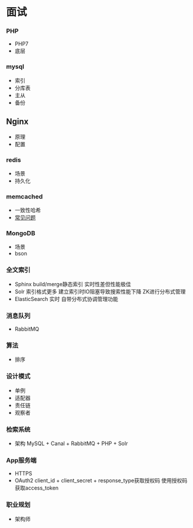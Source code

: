 # 面试

### PHP
 - PHP7
 - 底层

### mysql
 - 索引
 - 分库表
 - 主从
 - 备份

## Nginx
 - 原理
 - 配置

### redis
 - 场景
 - 持久化

### memcached
 - 一致性哈希
 - [常见问题](http://kb.cnblogs.com/page/69074/)

### MongoDB
 - 场景
 - bson

### 全文索引
 - Sphinx build/merge静态索引 实时性差但性能极佳
 - Solr 索引格式更多 建立索引时IO阻塞导致搜索性能下降 ZK进行分布式管理
 - ElasticSearch 实时 自带分布式协调管理功能

### 消息队列
 - RabbitMQ

### 算法
 - 排序

### 设计模式
 - 单例
 - 适配器
 - 责任链
 - 观察者

### 检索系统
 - 架构 MySQL + Canal + RabbitMQ + PHP + Solr

### App服务端
 - HTTPS
 - OAuth2 client_id + client_secret + response_type获取授权码 使用授权码获取access_token

### 职业规划
 - 架构师

